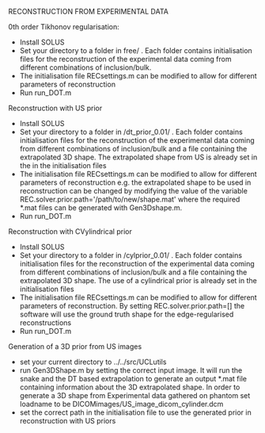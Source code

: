 RECONSTRUCTION FROM EXPERIMENTAL DATA

0th order Tikhonov regularisation:  
 - Install SOLUS 
 - Set your directory to a folder in free/ . 
   Each folder contains initialisation files for the reconstruction of the experimental data coming from different combinations of inclusion/bulk.
 - The initialisation file RECsettings.m can be	modified to allow for different parameters of reconstruction 
 - Run run_DOT.m

Reconstruction with US prior
 - Install SOLUS    
 - Set your directory to a folder in /dt_prior_0.01/ .
   Each folder contains initialisation files for the reconstruction of the experimental data coming from different combinations of inclusion/bulk and a file containing the extrapolated 3D shape.
   The extrapolated shape from US is already set in the in the initialisation files
 - The initialisation file RECsettings.m can be modified to allow for different parameters of reconstruction e.g. 
   the extrapolated shape to be used in reconstruction can be changed by modifying the value of the variable REC.solver.prior.path='/path/to/new/shape.mat' 
   where the required *.mat files can be generated with Gen3Dshape.m.   
 - Run run_DOT.m

Reconstruction with CVylindrical prior
 - Install SOLUS
 - Set your directory to a folder in /cylprior_0.01/ .
   Each folder contains initialisation files for the reconstruction of the experimental data coming from different combinations of inclusion/bulk and a file containing the extrapolated 3D shape.
   The use of a cylindrical prior is already set in the initialisation files
 - The initialisation file RECsettings.m can be modified to allow for different parameters of reconstruction. By setting REC.solver.prior.path=[] the software will use the ground truth shape for the edge-regularised reconstructions
 - Run run_DOT.m



Generation of a 3D prior from US images
 - set your current directory to ../../src/UCLutils
 - run Gen3DShape.m by setting the correct input image. It will run the snake and the DT based extrapolation to generate an output *.mat file containing information about the 3D extrapolated shape.
   In order to generate a 3D shape from Experimental data gathered on phantom set loadname to be DICOMimages/US_image_dicom_cylinder.dcm  
 - set the correct path in the initialisation file to use the generated prior in reconstruction with US priors
 


 

